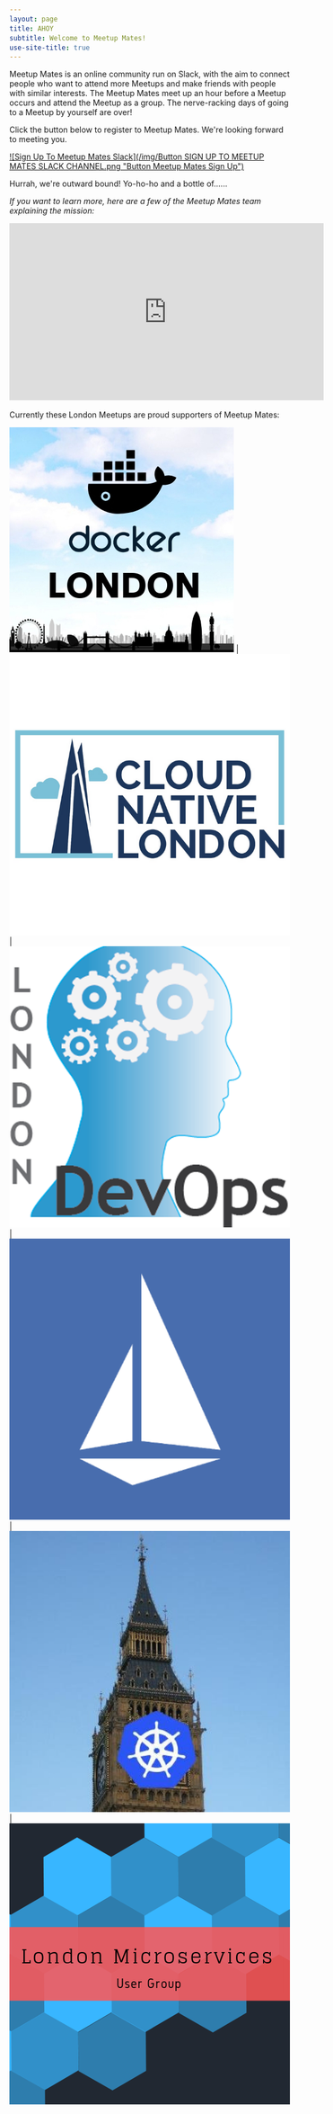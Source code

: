 ```yaml
---
layout: page
title: AHOY
subtitle: Welcome to Meetup Mates!
use-site-title: true
---
```


Meetup Mates is an online community run on Slack, with the aim to connect people who want to attend more Meetups and make friends with people with similar interests. The Meetup Mates meet up an hour before a Meetup occurs and attend the Meetup as a group. The nerve-racking days of going to a Meetup by yourself are over!

Click the button below to register to Meetup Mates. We're looking forward to meeting you.

[![Sign Up To Meetup Mates Slack](/img/Button SIGN UP TO MEETUP MATES SLACK CHANNEL.png "Button Meetup Mates Sign Up")](https://meetup-mates.com/register/)

Hurrah, we're outward bound! Yo-ho-ho and a bottle of......


_If you want to learn more, here are a few of the Meetup Mates team explaining the mission:_

<div class="youtube-responsive-container"><iframe width="560" height="315" src="https://www.youtube.com/embed/G-kKl2Db9Gg" frameborder="0" allow="accelerometer; autoplay; encrypted-media; gyroscope; picture-in-picture" allowfullscreen></iframe></div>


Currently these London Meetups are proud supporters of Meetup Mates:

[![MeetupMates_DockerLondon](/img/MeetupMates_Docker_London.jpg "MeetupMates_DockerLondon")](https://www.meetup.com/Docker-London/) | [![MeetupMates_Cloud_Native](/img/MeetupMates_Cloud_Native.png "MeetupMates_Cloud_Native")](https://www.meetup.com/Cloud-Native-London/) | [![MeetupMates_London_DevOps](/img/MeetupMates_London_DevOps.png "MeetupMates_London_DevOps")](https://www.meetup.com/London-DevOps/) | [![MeetupMates_Istio](/img/MeetupMates_Istio.png "MeetupMates_Istio")](https://www.meetup.com/Istio-London/) | [![MeetupMates_Kubernetes](/img/MeetupMates_Kubernetes.png "MeetupMates_Kubernetes")](https://www.meetup.com/Kubernetes-London/) | [![MeetupMates_Microservices](/img/MeetupMates_Microservices.png "MeetupMates_Microservices")](https://www.meetup.com/London-Microservices-User-Group/events/)



